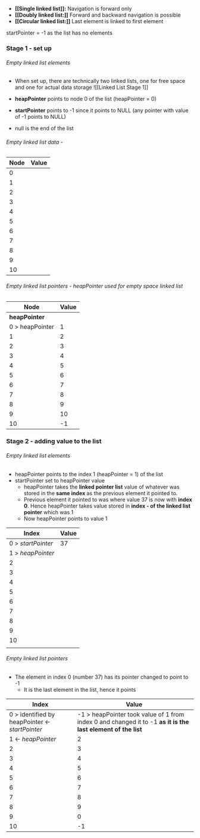 - **[[Single linked list]]:** Navigation is forward only
- **[[Doubly linked list:]]** Forward and backward navigation is possible
- **[[Circular linked list:]]** Last element is linked to first element

startPointer = -1 as the list has no elements

### Stage 1 - set up 
###### Empty linked list elements

- When set up, there are technically two linked lists, one for free space and one for actual data storage
![[Linked List Stage 1]]

- **heapPointer** points to node 0 of the list (heapPointer = 0)
- **startPointer** points to -1 since it points to NULL (any pointer with value of -1 points to NULL)
- null is the end of the list

###### Empty linked list data -
| Node | Value |
| ---- | ---- |
| 0   |  |
| 1 |  |
| 2 |  |
| 3 |  |
| 4 |  |
| 5 |  |
| 6 |  |
| 7 |  |
| 8 |  |
| 9 |  |
| 10 |  |

###### Empty linked list pointers - heapPointer used for empty space linked list
| Node | Value |
| ---- | ---- |
| **heapPointer** |  |
| 0 > heapPointer | 1 |
| 1 | 2 |
| 2 | 3 |
| 3 | 4 |
| 4 | 5 |
| 5 | 6 |
| 6 | 7 |
| 7 | 8 |
| 8 | 9 |
| 9 | 10 |
| 10 | -1 |


### Stage 2 - adding value to the list

###### Empty linked list elements

- heapPointer points to the index 1 (heapPointer = 1) of the list 
- startPointer set to heapPointer value
	- heapPointer takes the **linked pointer list** value of whatever was stored in the **same index** as the previous element it pointed to.
	- Previous element it pointed to was where value 37 is now with **index 0**. Hence heapPointer takes value stored in **index - of the linked list pointer** which was 1
	- Now heapPointer points to value 1

| Index | Value |
| ---- | ---- |
| 0 > *startPointer* | 37 |
| 1 > *heapPointer* |  |
| 2 |  |
| 3 |  |
| 4 |  |
| 5 |  |
| 6 |  |
| 7 |  |
| 8 |  |
| 9 |  |
| 10 |  |
|  |  |

###### Empty linked list pointers
- The element in index 0 (number 37) has its pointer changed to point to -1 
	- It is the last element in the list, hence it points 

| Index | Value |
| ---- | ---- |
| 0 > identified by heapPointer <- *startPointer*  | -1 > heapPointer took value of 1 from index 0 and changed it to -1  **as it is the last element of the list** |
| 1 <- *heapPointer* | 2 |
| 2 | 3 |
| 3 | 4 |
| 4 | 5 |
| 5 | 6 |
| 6 | 7 |
| 7 | 8 |
| 8 | 9 |
| 9 | 0 |
| 10 | -1 |